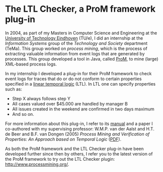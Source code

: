 # The LTL Checker, a ProM framework plug-in

In 2004, as part of my Masters in Computer Science and Engineering at the
[University of Technology Eindhoven](http://www.tue.nl) (TU/e), I did an
internship at the *Information Systems* group of the *Technology and Society*
department (TeMa). This group worked on *process mining*, which is
the process of extracting valuable information from event logs that are
generated by processes. This group developed a tool in Java, called
[ProM](http://www.processmining.org/prom/start), to mine (large) XML-based
process logs.

In my internship I developed a plug-in for their ProM framework to check event logs for traces
that do or do not conform to certain properties specified in a [linear temporal
logic](https://en.wikipedia.org/wiki/Linear_temporal_logic) (LTL). In LTL one can specify properties such as:

- Step X always follows step Y
- All cases valued over $45.000 are handled by manager B
- All issues created in the weekend are confirmed in two days maximum
- And so on.

For more information about this plug-in, I refer to its
[manual](Manual/LTLChecker-Manual.md) and a paper I co-authored with my supervising
professor: W.M.P. van der Aalst and H.T. de Beer and B.F. van Dongen (2005) *Process
Mining and Verification of Properties: An Approach based on Temporal Logic* ([PDF](http://www.processmining.org/_media/publications/aalst2005f.pdf)).


As both the ProM framework and the LTL Checker plug-in have been developed
further since then by others, I refer you to the latest version of the ProM framework to
try out the LTL Checker plugin: http://www.processmining.org/.
